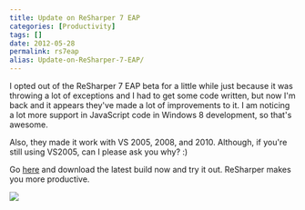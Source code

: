 ```yaml
---
title: Update on ReSharper 7 EAP
categories: [Productivity]
tags: []
date: 2012-05-28
permalink: rs7eap
alias: Update-on-ReSharper-7-EAP/
---
```


I opted out of the ReSharper 7 EAP beta for a little while just because it was throwing a lot of exceptions and I had to get some code written, but now I&#39;m back and it appears they&#39;ve made a lot of improvements to it. I am noticing a lot more support in JavaScript code in Windows 8 development, so that&#39;s awesome.


Also, they made it work with VS 2005, 2008, and 2010\. Although, if you&#39;re still using VS2005, can I please ask you why? :)

Go [here](http://confluence.jetbrains.net/display/ReSharper/ReSharper+7+EAP) and  download the latest build now and try it out. ReSharper makes you more productive.

![](/files/rs7eap_01.png)